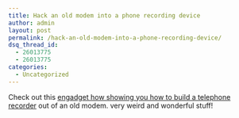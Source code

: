 ```yaml
---
title: Hack an old modem into a phone recording device
author: admin
layout: post
permalink: /hack-an-old-modem-into-a-phone-recording-device/
dsq_thread_id:
  - 26013775
  - 26013775
categories:
  - Uncategorized
---
```

Check out this [engadget how showing you how to build a telephone recorder][1] out of an old modem. very weird and wonderful stuff!

 [1]: http://www.engadget.com/entry/1234000890060689/